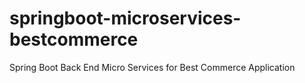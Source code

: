 # springboot-microservices-bestcommerce
Spring Boot Back End Micro Services for Best Commerce Application
